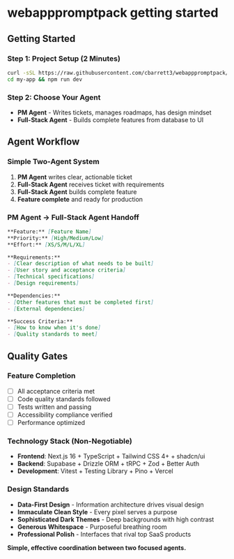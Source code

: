 # webapppromptpack getting started

## Getting Started

### **Step 1: Project Setup (2 Minutes)**
```bash
curl -sSL https://raw.githubusercontent.com/cbarrett3/webapppromptpack/main/templates/setup-script.sh | bash -s my-app
cd my-app && npm run dev
```

### **Step 2: Choose Your Agent**
- **PM Agent** - Writes tickets, manages roadmaps, has design mindset
- **Full-Stack Agent** - Builds complete features from database to UI

## Agent Workflow

### **Simple Two-Agent System**
1. **PM Agent** writes clear, actionable ticket
2. **Full-Stack Agent** receives ticket with requirements
3. **Full-Stack Agent** builds complete feature
4. **Feature complete** and ready for production

### **PM Agent → Full-Stack Agent Handoff**
```markdown
**Feature:** [Feature Name]
**Priority:** [High/Medium/Low]
**Effort:** [XS/S/M/L/XL]

**Requirements:**
- [Clear description of what needs to be built]
- [User story and acceptance criteria]
- [Technical specifications]
- [Design requirements]

**Dependencies:**
- [Other features that must be completed first]
- [External dependencies]

**Success Criteria:**
- [How to know when it's done]
- [Quality standards to meet]
```

## Quality Gates

### **Feature Completion**
- [ ] All acceptance criteria met
- [ ] Code quality standards followed
- [ ] Tests written and passing
- [ ] Accessibility compliance verified
- [ ] Performance optimized

### **Technology Stack (Non-Negotiable)**
- **Frontend**: Next.js 16 + TypeScript + Tailwind CSS 4+ + shadcn/ui
- **Backend**: Supabase + Drizzle ORM + tRPC + Zod + Better Auth
- **Development**: Vitest + Testing Library + Pino + Vercel

### **Design Standards**
- **Data-First Design** - Information architecture drives visual design
- **Immaculate Clean Style** - Every pixel serves a purpose
- **Sophisticated Dark Themes** - Deep backgrounds with high contrast
- **Generous Whitespace** - Purposeful breathing room
- **Professional Polish** - Interfaces that rival top SaaS products

**Simple, effective coordination between two focused agents.**
